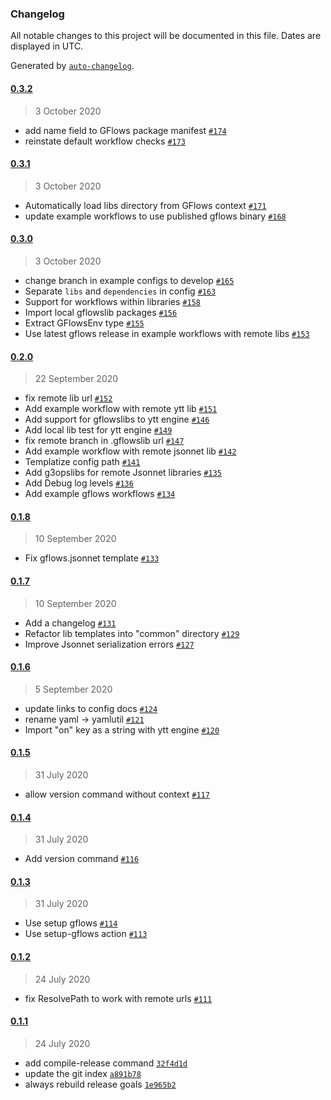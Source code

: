 ### Changelog

All notable changes to this project will be documented in this file. Dates are displayed in UTC.

Generated by [`auto-changelog`](https://github.com/CookPete/auto-changelog).

#### [0.3.2](https://github.com/jbrunton/gflows/compare/0.3.1...0.3.2)

> 3 October 2020

- add name field to GFlows package manifest [`#174`](https://github.com/jbrunton/gflows/pull/174)
- reinstate default workflow checks [`#173`](https://github.com/jbrunton/gflows/pull/173)

#### [0.3.1](https://github.com/jbrunton/gflows/compare/0.3.0...0.3.1)

> 3 October 2020

- Automatically load libs directory from GFlows context [`#171`](https://github.com/jbrunton/gflows/pull/171)
- update example workflows to use published gflows binary [`#168`](https://github.com/jbrunton/gflows/pull/168)

#### [0.3.0](https://github.com/jbrunton/gflows/compare/0.2.0...0.3.0)

> 3 October 2020

- change branch in example configs to develop [`#165`](https://github.com/jbrunton/gflows/pull/165)
- Separate `libs` and `dependencies` in config [`#163`](https://github.com/jbrunton/gflows/pull/163)
- Support for workflows within libraries [`#158`](https://github.com/jbrunton/gflows/pull/158)
- Import local gflowslib packages [`#156`](https://github.com/jbrunton/gflows/pull/156)
- Extract GFlowsEnv type [`#155`](https://github.com/jbrunton/gflows/pull/155)
- Use latest gflows release in example workflows with remote libs [`#153`](https://github.com/jbrunton/gflows/pull/153)

#### [0.2.0](https://github.com/jbrunton/gflows/compare/0.1.8...0.2.0)

> 22 September 2020

- fix remote lib url [`#152`](https://github.com/jbrunton/gflows/pull/152)
- Add example workflow with remote ytt lib [`#151`](https://github.com/jbrunton/gflows/pull/151)
- Add support for gflowslibs to ytt engine [`#146`](https://github.com/jbrunton/gflows/pull/146)
- Add local lib test for ytt engine [`#149`](https://github.com/jbrunton/gflows/pull/149)
- fix remote branch in .gflowslib url [`#147`](https://github.com/jbrunton/gflows/pull/147)
- Add example workflow with remote jsonnet lib [`#142`](https://github.com/jbrunton/gflows/pull/142)
- Templatize config path [`#141`](https://github.com/jbrunton/gflows/pull/141)
- Add g3opslibs for remote Jsonnet libraries [`#135`](https://github.com/jbrunton/gflows/pull/135)
- Add Debug log levels [`#136`](https://github.com/jbrunton/gflows/pull/136)
- Add example gflows workflows [`#134`](https://github.com/jbrunton/gflows/pull/134)

#### [0.1.8](https://github.com/jbrunton/gflows/compare/0.1.7...0.1.8)

> 10 September 2020

- Fix gflows.jsonnet template [`#133`](https://github.com/jbrunton/gflows/pull/133)

#### [0.1.7](https://github.com/jbrunton/gflows/compare/0.1.6...0.1.7)

> 10 September 2020

- Add a changelog [`#131`](https://github.com/jbrunton/gflows/pull/131)
- Refactor lib templates into "common" directory [`#129`](https://github.com/jbrunton/gflows/pull/129)
- Improve Jsonnet serialization errors [`#127`](https://github.com/jbrunton/gflows/pull/127)

#### [0.1.6](https://github.com/jbrunton/gflows/compare/0.1.5...0.1.6)

> 5 September 2020

- update links to config docs [`#124`](https://github.com/jbrunton/gflows/pull/124)
- rename yaml -&gt; yamlutil [`#121`](https://github.com/jbrunton/gflows/pull/121)
- Import "on" key as a string with ytt engine [`#120`](https://github.com/jbrunton/gflows/pull/120)

#### [0.1.5](https://github.com/jbrunton/gflows/compare/0.1.4...0.1.5)

> 31 July 2020

- allow version command without context [`#117`](https://github.com/jbrunton/gflows/pull/117)

#### [0.1.4](https://github.com/jbrunton/gflows/compare/0.1.3...0.1.4)

> 31 July 2020

- Add version command [`#116`](https://github.com/jbrunton/gflows/pull/116)

#### [0.1.3](https://github.com/jbrunton/gflows/compare/0.1.2...0.1.3)

> 31 July 2020

- Use setup gflows [`#114`](https://github.com/jbrunton/gflows/pull/114)
- Use setup-gflows action [`#113`](https://github.com/jbrunton/gflows/pull/113)

#### [0.1.2](https://github.com/jbrunton/gflows/compare/0.1.1...0.1.2)

> 24 July 2020

- fix ResolvePath to work with remote urls [`#111`](https://github.com/jbrunton/gflows/pull/111)

#### [0.1.1](https://github.com/jbrunton/gflows/compare/0.1.0...0.1.1)

> 24 July 2020

- add compile-release command [`32f4d1d`](https://github.com/jbrunton/gflows/commit/32f4d1d26e37de1e0d1438c48c6f985c4626ae81)
- update the git index [`a891b78`](https://github.com/jbrunton/gflows/commit/a891b788ec497e9b4cd94c79c52792b6a85993ff)
- always rebuild release goals [`1e965b2`](https://github.com/jbrunton/gflows/commit/1e965b2dd53c84f358bfc7360a95b8988a90849c)
